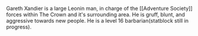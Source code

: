 Gareth Xandier is a large Leonin man, in charge of the [[Adventure Society]] forces within The Crown and it's surrounding area. He is gruff, blunt, and aggressive towards new people. He is a level 16 barbarian(statblock still in progress). 